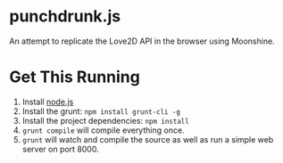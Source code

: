 punchdrunk.js
================

An attempt to replicate the Love2D API in the browser using Moonshine.

# Get This Running

1. Install [node.js](http://nodejs.org/)
2. Install the grunt: `npm install grunt-cli -g`
3. Install the project dependencies: `npm install`
4. `grunt compile` will compile everything once.
5. `grunt` will watch and compile the source as well as run a simple web server on port 8000.
